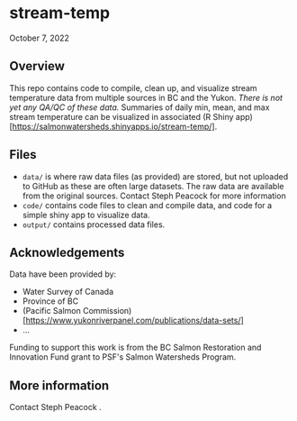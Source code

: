 # stream-temp

October 7, 2022

## Overview

This repo contains code to compile, clean up, and visualize stream temperature data from multiple sources in BC and the Yukon. *There is not yet any QA/QC of these data.* Summaries of daily min, mean, and max stream temperature can be visualized in associated (R Shiny app)[https://salmonwatersheds.shinyapps.io/stream-temp/].

## Files

* `data/` is where raw data files (as provided) are stored, but not uploaded to GitHub as these are often large datasets. The raw data are available from the original sources. Contact Steph Peacock for more information <speacock at psf dot ca>
* `code/` contains code files to clean and compile data, and code for a simple shiny app to visualize data.
* `output/` contains processed data files.

## Acknowledgements

Data have been provided by:
* Water Survey of Canada
* Province of BC
* (Pacific Salmon Commission)[https://www.yukonriverpanel.com/publications/data-sets/]
* ...

Funding to support this work is from the BC Salmon Restoration and Innovation Fund grant to PSF's Salmon Watersheds Program.

## More information

Contact Steph Peacock <speacock at psf dot ca>.
